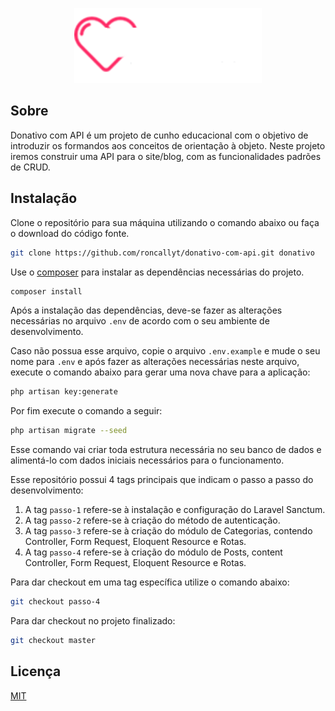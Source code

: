 <p align="center"><img src="https://raw.githubusercontent.com/roncallyt/donativo-com-api/master/public/images/logo-3.png" width="300"></p>

## Sobre

Donativo com API é um projeto de cunho educacional com o objetivo de introduzir os formandos aos conceitos de orientação à objeto. Neste projeto iremos construir uma API para o site/blog, com as funcionalidades padrões de CRUD.

## Instalação

Clone o repositório para sua máquina utilizando o comando abaixo ou faça o download do código fonte.

```bash
git clone https://github.com/roncallyt/donativo-com-api.git donativo
```

Use o [composer](https://getcomposer.org/) para instalar as dependências necessárias do projeto.

```bash
composer install
```

Após a instalação das dependências, deve-se fazer as alterações necessárias no arquivo ```.env``` de acordo com o seu ambiente de desenvolvimento.

Caso não possua esse arquivo, copie o arquivo ```.env.example``` e mude o seu nome para ```.env``` e após fazer as alterações necessárias neste arquivo, execute o comando abaixo para gerar uma nova chave para a aplicação:

```bash
php artisan key:generate
```

Por fim execute o comando a seguir:

```bash
php artisan migrate --seed
```

Esse comando vai criar toda estrutura necessária no seu banco de dados e alimentá-lo com dados iniciais necessários para o funcionamento. 

Esse repositório possui 4 tags principais que indicam o passo a passo do desenvolvimento:

1. A tag ```passo-1``` refere-se à instalação e configuração do Laravel Sanctum.
2. A tag ```passo-2``` refere-se à criação do método de autenticação.
3. A tag ```passo-3``` refere-se à criação do módulo de Categorias, contendo Controller, Form Request, Eloquent Resource e Rotas.
4. A tag ```passo-4``` refere-se à criação do módulo de Posts, content Controller, Form Request, Eloquent Resource e Rotas.

Para dar checkout em uma tag específica utilize o comando abaixo:

```bash
git checkout passo-4
```

Para dar checkout no projeto finalizado:

```bash
git checkout master
```
## Licença
[MIT](https://choosealicense.com/licenses/mit/)
